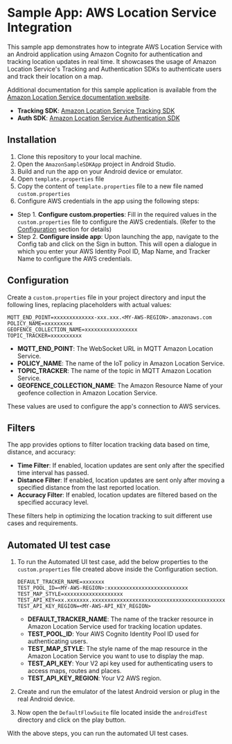 # Sample App: AWS Location Service Integration

This sample app demonstrates how to integrate AWS Location Service with an Android application using Amazon Cognito for authentication and tracking location updates in real time. It showcases the usage of Amazon Location Service's Tracking and Authentication SDKs to authenticate users and track their location on a map.

Additional documentation for this sample application is available from the [Amazon Location Service documentation website](https://docs.aws.amazon.com/location/latest/developerguide/qs-android-tracking.html).

- **Tracking SDK**: [Amazon Location Service Tracking SDK](https://github.com/aws-geospatial/amazon-location-mobile-tracking-sdk-android)
- **Auth SDK**: [Amazon Location Service Authentication SDK](https://github.com/aws-geospatial/amazon-location-mobile-auth-sdk-android)

## Installation

1. Clone this repository to your local machine.
2. Open the `AmazonSampleSDKApp` project in Android Studio.
3. Build and run the app on your Android device or emulator.
4. Open `template.properties` file
5. Copy the content of `template.properties` file to a new file named `custom.properties`
6. Configure AWS credentials in the app using the following steps:
  - Step 1. **Configure custom.properties**: Fill in the required values in the `custom.properties` file to configure the AWS credentials. (Refer to the [Configuration](#configuration) section for details)
  - Step 2. **Configure inside app**: Upon launching the app, navigate to the Config tab and click on the Sign in button. This will open a dialogue in which you enter your AWS Identity Pool ID, Map Name, and Tracker Name to configure the AWS credentials.

## Configuration

Create a `custom.properties` file in your project directory and input the following lines, replacing placeholders with actual values:

 ```properties
 MQTT_END_POINT=xxxxxxxxxxxxx-xxx.xxx.<MY-AWS-REGION>.amazonaws.com
 POLICY_NAME=xxxxxxxxx
 GEOFENCE_COLLECTION_NAME=xxxxxxxxxxxxxxxxx
 TOPIC_TRACKER=xxxxxxxxxx
```

- **MQTT_END_POINT**: The WebSocket URL in MQTT Amazon Location Service.
- **POLICY_NAME**: The name of the IoT policy in Amazon Location Service.
- **TOPIC_TRACKER**: The name of the topic in MQTT Amazon Location Service.
- **GEOFENCE_COLLECTION_NAME**: The Amazon Resource Name of your geofence collection in Amazon Location Service.

These values are used to configure the app's connection to AWS services.

## Filters

The app provides options to filter location tracking data based on time, distance, and accuracy:

- **Time Filter**: If enabled, location updates are sent only after the specified time interval has passed.
- **Distance Filter**: If enabled, location updates are sent only after moving a specified distance from the last reported location.
- **Accuracy Filter**: If enabled, location updates are filtered based on the specified accuracy level.

These filters help in optimizing the location tracking to suit different use cases and requirements.

## Automated UI test case

1. To run the Automated UI test case, add the below properties to the `custom.properties` file created above inside the Configuration section.

    ```properties
    DEFAULT_TRACKER_NAME=xxxxxxx
    TEST_POOL_ID=<MY-AWS-REGION>:xxxxxxxxxxxxxxxxxxxxxxxxxx
    TEST_MAP_STYLE=xxxxxxxxxxxxxxxxxxx
    TEST_API_KEY=xx.xxxxxxx.xxxxxxxxxxxxxxxxxxxxxxxxxxxxxxxxxxxxxxxxxxxxxxxxxxxxxxxxxxxxxxxxxxxxxxxxxxxxxxxxxxxxxxxxxxxxxxxxxxxxxxxxxxxxx
    TEST_API_KEY_REGION=<MY-AWS-API_KEY_REGION>
   ```

   - **DEFAULT_TRACKER_NAME**: The name of the tracker resource in Amazon Location Service used for tracking location updates.
   - **TEST_POOL_ID**: Your AWS Cognito Identity Pool ID used for authenticating users.
   - **TEST_MAP_STYLE**: The style name of the map resource in the Amazon Location Service you want to use to display the map.
   - **TEST_API_KEY**: Your V2 api key used for authenticating users to access maps, routes and places.
   - **TEST_API_KEY_REGION**: Your V2 AWS region.

2. Create and run the emulator of the latest Android version or plug in the real Android device.
3. Now open the `DefaultFlowSuite` file located inside the `androidTest` directory and click on the play button.

With the above steps, you can run the automated UI test cases.